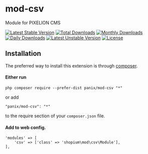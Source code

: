 # mod-csv

Module for PIXELION CMS

[![Latest Stable Version](https://poser.pugx.org/panix/mod-csv/v/stable)](https://packagist.org/packages/panix/mod-csv)
[![Total Downloads](https://poser.pugx.org/panix/mod-csv/downloads)](https://packagist.org/packages/panix/mod-csv)
[![Monthly Downloads](https://poser.pugx.org/panix/mod-csv/d/monthly)](https://packagist.org/packages/panix/mod-csv)
[![Daily Downloads](https://poser.pugx.org/panix/mod-csv/d/daily)](https://packagist.org/packages/panix/mod-csv)
[![Latest Unstable Version](https://poser.pugx.org/panix/mod-csv/v/unstable)](https://packagist.org/packages/panix/mod-csv)
[![License](https://poser.pugx.org/panix/mod-csv/license)](https://packagist.org/packages/panix/mod-csv)


## Installation

The preferred way to install this extension is through [composer](http://getcomposer.org/download/).

#### Either run

```
php composer require --prefer-dist panix/mod-csv "*"
```

or add

```
"panix/mod-csv": "*"
```

to the require section of your `composer.json` file.


#### Add to web config.
```
'modules' => [
    'csv' => ['class' => 'shopium\mod\csv\Module'],
],
```
